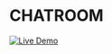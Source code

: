 # CHATROOM

[![Live Demo](https://img.shields.io/badge/Live-Demo-blue?style=for-the-badge&logo=render)](https://chatroom-3-8m9m.onrender.com)
